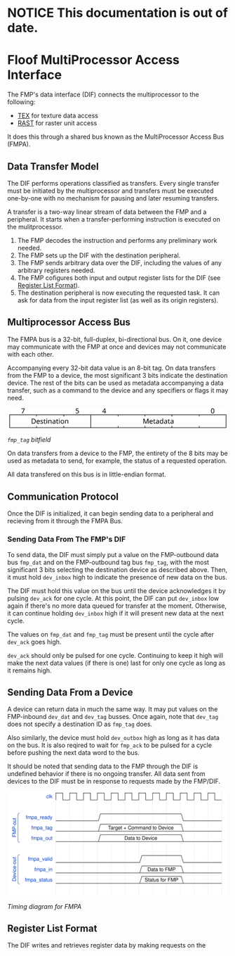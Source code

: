# **NOTICE** This documentation is out of date.

# Floof MultiProcessor Access Interface
The FMP's data interface (DIF) connects the multiprocessor to the following:
- [TEX](../tex/tex.md) for texture data access
- [RAST]() for raster unit access

It does this through a shared bus known as the MultiProcessor Access Bus (FMPA).

## Data Transfer Model
The DIF performs operations classified as transfers. Every single transfer must be initiated by the multiprocessor and transfers must be executed one-by-one with no mechanism for pausing and later resuming transfers.

A transfer is a two-way linear stream of data between the FMP and a peripheral. It starts when a transfer-performing instruction is executed on the mulitprocessor.

1. The FMP decodes the instruction and performs any preliminary work needed.
2. The FMP sets up the DIF with the destination peripheral.
3. The FMP sends arbitrary data over the DIF, including the values of any arbitrary registers needed.  
4. The FMP cofigures both input and output register lists for the DIF
(see [Register List Format](#Register-List-Format)).
5. The destination peripheral is now executing the requested task. It can ask for data from the
input register list (as well as its origin registers). 

## Multiprocessor Access Bus
The FMPA bus is a 32-bit, full-duplex, bi-directional bus. On it, one device may communicate with the FMP at once and devices may not communicate with each other.

Accompanying every 32-bit data value is an 8-bit tag. On data transfers from the FMP to a device, the most significant 3 bits indicate the destination device. The rest of the bits can be used as metadata accompanying a data transfer, such as a command to the device and any specifiers or flags it may need.


![FMP Bus Tag Bitfield](fmp_tag.svg)

*`fmp_tag` bitfield*

On data transfers from a device to the FMP, the entirety of the 8 bits may be used as metadata to send, for example, the status of a requested operation.

All data transfered on this bus is in little-endian format.

## Communication Protocol
Once the DIF is initialized, it can begin sending data to a peripheral and recieving from it through the FMPA Bus.

### Sending Data From The FMP's DIF
To send data, the DIF must simply put a value on the FMP-outbound data bus `fmp_dat` and on the FMP-outbound tag bus `fmp_tag`, with the most significant 3 bits selecting the destination device as described above. Then, it must hold `dev_inbox` high to indicate the presence of new data on the bus.

The DIF must hold this value on the bus until the device acknowledges it by pulsing `dev_ack` for one cycle. At this point, the DIF can put `dev_inbox` low again if there's no more data queued for transfer at the moment. Otherwise, it can continue holding `dev_inbox` high if it will present new data at the next cycle.

The values on `fmp_dat` and `fmp_tag` must be present until the cycle after `dev_ack` goes high. 

`dev_ack` should only be pulsed for one cycle. Continuing to keep it high will make the next data values (if there is one) last for only one cycle as long as it remains high.

## Sending Data From a Device
A device can return data in much the same way. It may put values on the FMP-inbound `dev_dat` and `dev_tag` busses. Once again, note that `dev_tag` does not specify a destination ID as `fmp_tag` does.

Also similarly, the device must hold `dev_outbox` high as long as it has data on the bus. It is also reqired to wait for `fmp_ack` to be pulsed for a cycle before pushing the next data word to the bus.

It should be noted that sending data to the FMP through the DIF is undefined behavior if there is no ongoing transfer. All data sent from devices to the DIF must be in response to requests made by the FMP/DIF.


![FMP Access Bus Timing Diagram](fmp_signals.svg)

*Timing diagram for FMPA*

## Register List Format
The DIF writes and retrieves register data by making requests on the

